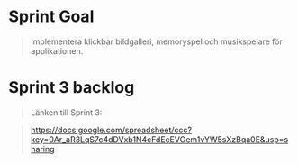 Sprint Goal
===========

> Implementera klickbar bildgalleri, memoryspel och musikspelare för applikationen.

Sprint 3 backlog
================

> Länken till Sprint 3:

> https://docs.google.com/spreadsheet/ccc?key=0Ar_aR3LqS7c4dDVxb1N4cFdEcEVOem1vYW5sXzBqa0E&usp=sharing
